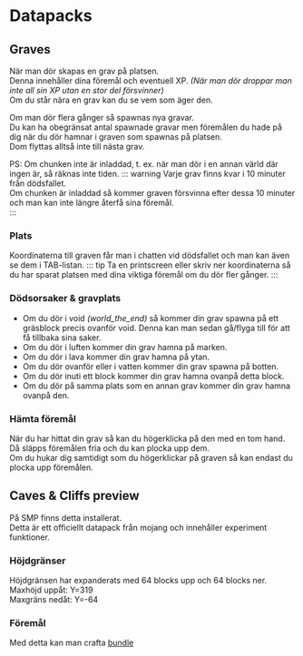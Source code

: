 # Datapacks

## Graves
När man dör skapas en grav på platsen.  
Denna innehåller dina föremål och eventuell XP. *(När man dör droppar man inte all sin XP utan en stor del försvinner)*  
Om du står nära en grav kan du se vem som äger den.

Om man dör flera gånger så spawnas nya gravar.  
Du kan ha obegränsat antal spawnade gravar men föremålen du hade på dig när du dör hamnar i graven som spawnas på platsen.  
Dom flyttas alltså inte till nästa grav.  
  
PS: Om chunken inte är inladdad, t. ex. när man dör i en annan värld där ingen är, så räknas inte tiden.
::: warning
Varje grav finns kvar i 10 minuter från dödsfallet.  
Om chunken är inladdad så kommer graven försvinna efter dessa 10 minuter och man kan inte längre återfå sina föremål.  
:::

### Plats
Koordinaterna till graven får man i chatten vid dödsfallet och man kan även se dem i TAB-listan.
::: tip
Ta en printscreen eller skriv ner koordinaterna så du har sparat platsen med dina viktiga föremål om du dör fler gånger.
:::

### Dödsorsaker & gravplats
* Om du dör i void *(world_the_end)* så kommer din grav spawna på ett gräsblock precis ovanför void. Denna kan man sedan gå/flyga till för att få tillbaka sina saker.
* Om du dör i luften kommer din grav hamna på marken.
* Om du dör i lava kommer din grav hamna på ytan.
* Om du dör ovanför eller i vatten kommer din grav spawna på botten.
* Om du dör inuti ett block kommer din grav hamna ovanpå detta block.
* Om du dör på samma plats som en annan grav kommer din grav hamna ovanpå den.

### Hämta föremål
När du har hittat din grav så kan du högerklicka på den med en tom hand. Då släpps föremålen fria och du kan plocka upp dem.  
Om du hukar dig samtidigt som du högerklickar på graven så kan endast du plocka upp föremålen.

## Caves & Cliffs preview
På SMP finns detta installerat.  
Detta är ett officiellt datapack från mojang och innehåller experiment funktioner.  

### Höjdgränser
Höjdgränsen har expanderats med 64 blocks upp och 64 blocks ner.  
Maxhöjd uppåt: Y=319  
Maxgräns nedåt: Y=-64

### Föremål
Med detta kan man crafta [bundle](https://minecraft.fandom.com/wiki/Bundle)